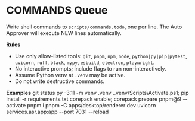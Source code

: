 # COMMANDS Queue

Write shell commands to `scripts/commands.todo`, one per line. The Auto Approver will execute NEW lines automatically.

**Rules**
- Use only allow-listed tools: `git`, `pnpm`, `npm`, `node`, `python|py|pip|pytest`, `uvicorn`, `ruff`, `black`, `mypy`, `esbuild`, `electron`, `playwright`.
- No interactive prompts; include flags to run non-interactively.
- Assume Python venv at `.venv` may be active.
- Do not write destructive commands.

**Examples**
git status
py -3.11 -m venv .venv
.\.venv\Scripts\Activate.ps1; pip install -r requirements.txt
corepack enable; corepack prepare pnpm@9 --activate
pnpm i
pnpm -C apps/desktop/renderer dev
uvicorn services.asr.app:app --port 7031 --reload
